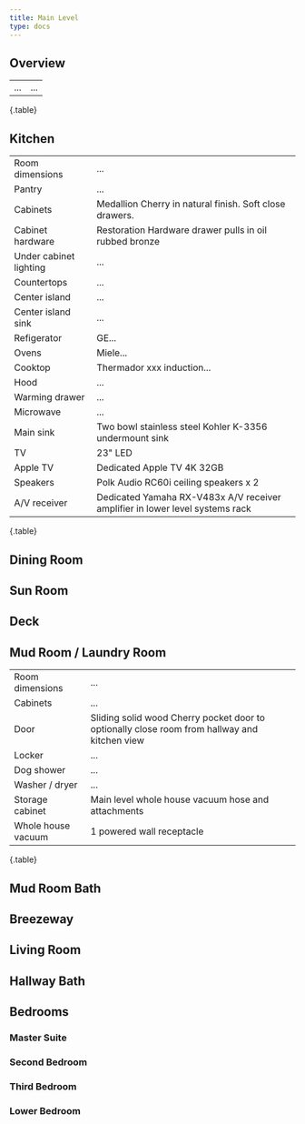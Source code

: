 ```yaml
---
title: Main Level
type: docs
---
```


## Overview

| | |
|-|-|
|...|...|
{.table}

## Kitchen

| | |
|-|-|
|Room dimensions|...|
|Pantry|...|
|Cabinets|Medallion Cherry in natural finish. Soft close drawers.|
|Cabinet hardware|Restoration Hardware drawer pulls in oil rubbed bronze|
|Under cabinet lighting|...|
|Countertops|...|
|Center island|...|
|Center island sink|...|
|Refigerator|GE...|
|Ovens|Miele...|
|Cooktop|Thermador xxx induction...|
|Hood|...|
|Warming drawer|...|
|Microwave|...|
|Main sink|Two bowl stainless steel Kohler K-3356 undermount sink|
|TV|23" LED|
|Apple TV|Dedicated Apple TV 4K 32GB|
|Speakers|Polk Audio RC60i ceiling speakers x 2|
|A/V receiver|Dedicated Yamaha RX-V483x A/V receiver amplifier in lower level systems rack|
{.table}

## Dining Room

## Sun Room

## Deck

## Mud Room / Laundry Room

| | |
|-|-|
|Room dimensions|...|
|Cabinets|...|
|Door|Sliding solid wood Cherry pocket door to optionally close room from hallway and kitchen view|
|Locker|...|
|Dog shower|...|
|Washer / dryer|...|
|Storage cabinet|Main level whole house vacuum hose and attachments|
|Whole house vacuum|1 powered wall receptacle|
{.table}

## Mud Room Bath

## Breezeway

## Living Room

## Hallway Bath

## Bedrooms

### Master Suite

### Second Bedroom

### Third Bedroom

### Lower Bedroom

